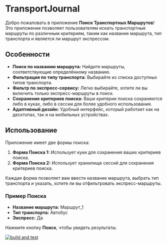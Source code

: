 # TransportJournal

Добро пожаловать в приложение **Поиск Транспортных Маршрутов**! Это приложение позволяет пользователям искать транспортные маршруты по различным критериям, таким как название маршрута, тип транспорта и является ли маршрут экспрессом.

## Особенности

- **Поиск по названию маршрута:** Найдите маршруты, соответствующие определённому названию.
- **Фильтрация по типу транспорта:** Выбирайте из списка доступных типов транспорта.
- **Фильтр по экспресс-сервису:** Легко выбирайте, хотите ли вы включить только экспресс-маршруты в поиск.
- **Сохранение критериев поиска:** Ваши критерии поиска сохраняются либо в куках, либо в сессии для более удобного использования.
- **Адаптивный дизайн:** Удобный интерфейс, который работает как на десктопах, так и на мобильных устройствах.

## Использование

Приложение имеет две формы поиска:

1. **Форма Поиска 1:** Использует куки для сохранения ваших критериев поиска.
2. **Форма Поиска 2:** Использует хранилище сессий для сохранения критериев поиска.

Каждая форма позволяет вам ввести название маршрута, выбрать тип транспорта и указать, хотите ли вы отфильтровать экспресс-маршруты.

### Пример Поиска

- **Название маршрута:** Маршрут_1
- **Тип транспорта:** Автобус
- **Экспресс:** Да

Нажмите кнопку **Поиск**, чтобы увидеть результаты.

[![build and test](https://github.com/SinguL9riti/TransportJournal/actions/workflows/dotnet-desktop.yml/badge.svg)](https://github.com/SinguL9riti/TransportJournal/actions/workflows/dotnet-desktop.yml)
